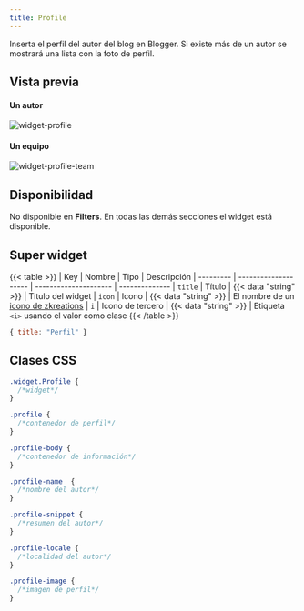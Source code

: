 ```yaml
---
title: Profile
---
```


Inserta el perfil del autor del blog en Blogger. Si existe más de un autor se mostrará una lista con la foto de perfil.

## Vista previa

#### Un autor

![widget-profile](/images/widgets/profile.png)


#### Un equipo

![widget-profile-team](/images/widgets/profile-team.png)


## Disponibilidad

No disponible en **Filters**. En todas las demás secciones el widget está disponible.

## Super widget

{{< table >}}
| Key       | Nombre               | Tipo                  | Descripción 
| --------- | -------------------- | --------------------- | --------------
| `title`   | Título               | {{< data "string" >}} | Titulo del widget
| `icon`    | Icono                | {{< data "string" >}} | El nombre de un [icono de zkreations](https://icons.zkreations.com/)
| `i`      | Icono de tercero     | {{< data "string" >}} | Etiqueta `<i>` usando el valor como clase
{{< /table >}}

```js
{ title: "Perfil" }
```

## Clases CSS

```css
.widget.Profile {
  /*widget*/
}

.profile {
  /*contenedor de perfil*/
}

.profile-body {
  /*contenedor de información*/
}

.profile-name  {
  /*nombre del autor*/
}

.profile-snippet {
  /*resumen del autor*/
}

.profile-locale {
  /*localidad del autor*/
}

.profile-image {
  /*imagen de perfil*/
}
```
